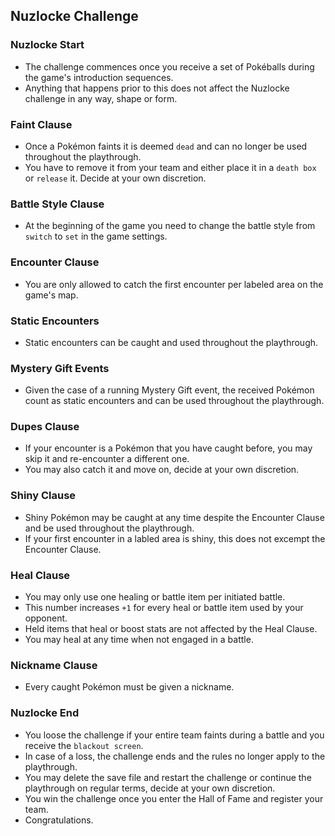 ## Nuzlocke Challenge

### Nuzlocke Start
 - The challenge commences once you receive a set of Pokéballs during the game's introduction sequences.
 - Anything that happens prior to this does not affect the Nuzlocke challenge in any way, shape or form.

### Faint Clause
 - Once a Pokémon faints it is deemed `dead` and can no longer be used throughout the playthrough.
 - You have to remove it from your team and either place it in a `death box` or `release` it. Decide at your own discretion.
 
### Battle Style Clause
 - At the beginning of the game you need to change the battle style from `switch` to `set` in the game settings.
 
### Encounter Clause
 - You are only allowed to catch the first encounter per labeled area on the game's map.
 
### Static Encounters
 - Static encounters can be caught and used throughout the playthrough.
 
### Mystery Gift Events
 - Given the case of a running Mystery Gift event, the received Pokémon count as static encounters and can be used throughout the playthrough.
 
### Dupes Clause
 - If your encounter is a Pokémon that you have caught before, you may skip it and re-encounter a different one.
 - You may also catch it and move on, decide at your own discretion.
 
### Shiny Clause
 - Shiny Pokémon may be caught at any time despite the Encounter Clause and be used throughout the playthrough.
 - If your first encounter in a labled area is shiny, this does not excempt the Encounter Clause.
 
### Heal Clause
 - You may only use one healing or battle item per initiated battle.
 - This number increases `+1` for every heal or battle item used by your opponent.
 - Held items that heal or boost stats are not affected by the Heal Clause.
 - You may heal at any time when not engaged in a battle.

### Nickname Clause
 - Every caught Pokémon must be given a nickname.

### Nuzlocke End
 - You loose the challenge if your entire team faints during a battle and you receive the `blackout screen`.
 - In case of a loss, the challenge ends and the rules no longer apply to the playthrough.
 - You may delete the save file and restart the challenge or continue the playthrough on regular terms, decide at your own discretion.
 - You win the challenge once you enter the Hall of Fame and register your team.
 - Congratulations.
